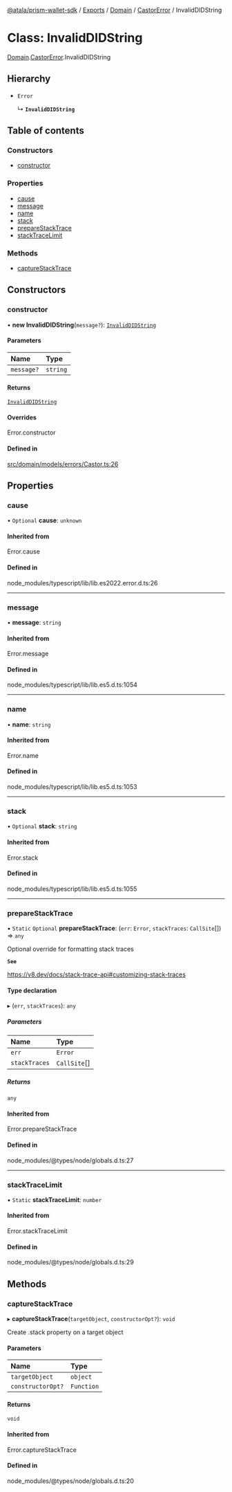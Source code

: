 [@atala/prism-wallet-sdk](../README.md) / [Exports](../modules.md) / [Domain](../modules/Domain.md) / [CastorError](../modules/Domain.CastorError.md) / InvalidDIDString

# Class: InvalidDIDString

[Domain](../modules/Domain.md).[CastorError](../modules/Domain.CastorError.md).InvalidDIDString

## Hierarchy

- `Error`

  ↳ **`InvalidDIDString`**

## Table of contents

### Constructors

- [constructor](Domain.CastorError.InvalidDIDString.md#constructor)

### Properties

- [cause](Domain.CastorError.InvalidDIDString.md#cause)
- [message](Domain.CastorError.InvalidDIDString.md#message)
- [name](Domain.CastorError.InvalidDIDString.md#name)
- [stack](Domain.CastorError.InvalidDIDString.md#stack)
- [prepareStackTrace](Domain.CastorError.InvalidDIDString.md#preparestacktrace)
- [stackTraceLimit](Domain.CastorError.InvalidDIDString.md#stacktracelimit)

### Methods

- [captureStackTrace](Domain.CastorError.InvalidDIDString.md#capturestacktrace)

## Constructors

### constructor

• **new InvalidDIDString**(`message?`): [`InvalidDIDString`](Domain.CastorError.InvalidDIDString.md)

#### Parameters

| Name | Type |
| :------ | :------ |
| `message?` | `string` |

#### Returns

[`InvalidDIDString`](Domain.CastorError.InvalidDIDString.md)

#### Overrides

Error.constructor

#### Defined in

[src/domain/models/errors/Castor.ts:26](https://github.com/hyperledger/identus-edge-agent-sdk-ts/blob/382b1c7b46001b3d4171eaa2010aa8f9482d27e8/src/domain/models/errors/Castor.ts#L26)

## Properties

### cause

• `Optional` **cause**: `unknown`

#### Inherited from

Error.cause

#### Defined in

node_modules/typescript/lib/lib.es2022.error.d.ts:26

___

### message

• **message**: `string`

#### Inherited from

Error.message

#### Defined in

node_modules/typescript/lib/lib.es5.d.ts:1054

___

### name

• **name**: `string`

#### Inherited from

Error.name

#### Defined in

node_modules/typescript/lib/lib.es5.d.ts:1053

___

### stack

• `Optional` **stack**: `string`

#### Inherited from

Error.stack

#### Defined in

node_modules/typescript/lib/lib.es5.d.ts:1055

___

### prepareStackTrace

▪ `Static` `Optional` **prepareStackTrace**: (`err`: `Error`, `stackTraces`: `CallSite`[]) => `any`

Optional override for formatting stack traces

**`See`**

https://v8.dev/docs/stack-trace-api#customizing-stack-traces

#### Type declaration

▸ (`err`, `stackTraces`): `any`

##### Parameters

| Name | Type |
| :------ | :------ |
| `err` | `Error` |
| `stackTraces` | `CallSite`[] |

##### Returns

`any`

#### Inherited from

Error.prepareStackTrace

#### Defined in

node_modules/@types/node/globals.d.ts:27

___

### stackTraceLimit

▪ `Static` **stackTraceLimit**: `number`

#### Inherited from

Error.stackTraceLimit

#### Defined in

node_modules/@types/node/globals.d.ts:29

## Methods

### captureStackTrace

▸ **captureStackTrace**(`targetObject`, `constructorOpt?`): `void`

Create .stack property on a target object

#### Parameters

| Name | Type |
| :------ | :------ |
| `targetObject` | `object` |
| `constructorOpt?` | `Function` |

#### Returns

`void`

#### Inherited from

Error.captureStackTrace

#### Defined in

node_modules/@types/node/globals.d.ts:20
